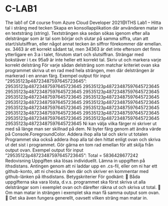 # C-LAB1
The lab1 of C# course from Azure Cloud Developer 2021@ITHS
Lab1 – Hitta tal i sträng med tecken
Skapa en konsollapplikation där användaren matar in en textsträng (string).
Textsträngen ska sedan sökas igenom efter alla delsträngar som är tal som börjar
och slutar på samma siffra, utan att start/slutsiffran, eller något annat tecken än
siffror förekommer där emellan.
ex. 3463 är ett korrekt sådant tal, men 34363 är det inte eftersom det finns
ytterligare en 3:a i talet, förutom start och slutsiffran. Strängar med bokstäver i
t.ex 95a9 är inte heller ett korrekt tal.
Skriv ut och markera varje korrekt delsträng
För varje sådan delsträng som matchar kriteriet ovan ska programmet skriva ut en
rad med hela strängen, men där delsträngen är markerad i en annan färg.
Exempel output för input ”29535123p48723487597645723645”:
29535123p48723487597645723645
29535123p48723487597645723645
29535123p48723487597645723645
29535123p48723487597645723645
29535123p48723487597645723645
29535123p48723487597645723645
29535123p48723487597645723645
29535123p48723487597645723645
29535123p48723487597645723645
29535123p48723487597645723645
29535123p48723487597645723645
29535123p48723487597645723645
29535123p48723487597645723645
29535123p48723487597645723645
29535123p48723487597645723645
Ni kan välja vilka färger ni skriver ut med så länge man ser skillnad på dem. Ni
byter färg genom att ändra värde på Console.ForegroundColor. 
Addera ihop alla tal och skriv ut totalen
Programmet ska också addera ihop alla tal den hittat enligt ovan och skriva ut det
sist i programmet. Gör gärna en tom rad emellan för att skilja från output ovan.
Exempel output för input ”29535123p48723487597645723645”:
Total = 5836428677242
Redovisning
Uppgiften ska lösas individuellt.
Lämna in uppgiften på ithsdistans. Antingen genom att ni laddar upp en .cs-fil,
eller om ni har ett github-konto, att ni checka in den där och skriver en
kommentar med github-länken på ithsdistans.
Betygskriterier
För godkänt:
 Båda uppgifterna ska vara lösta, d.v.s. programmet ska först skriva ut alla
delsträngar som i exemplet ovan och därefter räkna ut och skriva ut total.
 Om man matar in strängen i exemplet ska man få samma output som ovan.
 Det ska även fungera generellt, oavsett vilken sträng man matar in. 

